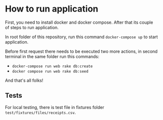 # How to run application

First, you need to install docker and docker compose. After that its couple of steps to run application.

In root folder of this repository, run this command `docker-compose up` to start application.

Before first request there needs to be executed two more actions, in second terminal in the same folder run this commands:
- `docker-compose run web rake db:create`
- `docker compose run web rake db:seed`

And that's all folks!

## Tests

For local testing, there is test file in fixtures folder `test/fixtures/files/receipts.csv`.
